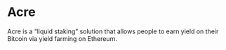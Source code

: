# Acre

Acre is a “liquid staking” solution that allows people to earn yield on their Bitcoin via yield farming on Ethereum.
